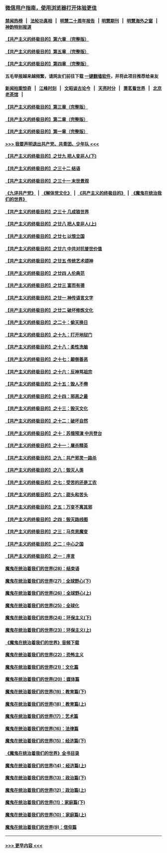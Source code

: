 ### [微信用户指南，使用浏览器打开体验更佳](https://github.com/gfw-breaker/banned-news1/blob/master/indexes/wechat-guide.md?t=0)
#### [禁闻热榜](热点新闻.md?t=0)  &nbsp;&nbsp;|&nbsp;&nbsp; [法轮功真相](https://github.com/gfw-breaker/truth/blob/master/README.md?t=0) &nbsp;&nbsp;|&nbsp;&nbsp; [明慧二十周年报告](https://github.com/gfw-breaker/mh-reports/blob/master/README.md?t=0) &nbsp;&nbsp;|&nbsp;&nbsp;[明慧期刊](https://github.com/gfw-breaker/mh-qikan) &nbsp;&nbsp;|&nbsp;&nbsp; [明慧海外之窗](https://github.com/gfw-breaker/mh-news/blob/master/README.md?t=0) &nbsp;&nbsp;|&nbsp;&nbsp; [神韵特别报道](https://github.com/gfw-breaker/mh-news/blob/master/shenyun.md?t=0)
#### [【共产主义的终极目的】第六章 （完整版）](../pages/nsc422/n11428913.md?t=02080322) 
#### [【共产主义的终极目的】第五章 （完整版）](../pages/nsc422/n11428912.md?t=02080322) 
#### [【共产主义的终极目的】第四章 （完整版）](../pages/nsc422/n11428907.md?t=02080322) 
#### 五毛举报越来越频繁，请网友们前往下载 [一键翻墙软件](https://github.com/gfw-breaker/ssr-accounts)，并将此项目推荐给亲友
#### [新闻拍案惊奇](https://github.com/gfw-breaker/banned-news1/blob/master/pages/link4.md) &nbsp;&nbsp;|&nbsp;&nbsp; [江峰时刻](https://github.com/gfw-breaker/banned-news1/blob/master/pages/link4.md) &nbsp;&nbsp;|&nbsp;&nbsp; [文昭谈古论今](https://github.com/gfw-breaker/banned-news1/blob/master/pages/link4.md) &nbsp;&nbsp;|&nbsp;&nbsp; [天亮时分](https://github.com/gfw-breaker/banned-news1/blob/master/pages/link4.md) &nbsp;&nbsp;|&nbsp;&nbsp; [萧茗看世界](https://github.com/gfw-breaker/banned-news1/blob/master/pages/link4.md) &nbsp;&nbsp;|&nbsp;&nbsp; [北京老茶馆](https://github.com/gfw-breaker/banned-news1/blob/master/pages/link4.md) &nbsp;&nbsp;|&nbsp;&nbsp; 
#### [【共产主义的终极目的】第三章（完整版）](../pages/nsc422/n11428848.md?t=02080322) 
#### [【共产主义的终极目的】第二章（完整版）](../pages/nsc422/n11428831.md?t=02080322) 
#### [【共产主义的终极目的】第一章（完整版）](../pages/nsc422/n11417651.md?t=02080322) 
#### [>>> 我要声明退出共产党、共青团、少年队 <<<](https://github.com/begood0513/goodnews/blob/master/quit/letter.md) 
#### [【共产主义的终极目的】之廿九 把人变非人(下)](../pages/nsc422/n11344140.md?t=02080322) 
#### [【共产主义的终极目的】之三十二 结语](../pages/nsc422/n11360535.md?t=02080322) 
#### [【共产主义的终极目的】之三十一 末世景观](../pages/nsc422/n11351129.md?t=02080322) 
#### [《九评共产党》](https://github.com/begood0513/9ping.md/blob/master/README.md) &nbsp;|&nbsp; [《解体党文化》](../../../../jtdwh.md/blob/master/README.md)  &nbsp;|&nbsp; [《共产主义的终极目的》](../../../../gczydzjmd.md/blob/master/README.md) &nbsp;|&nbsp; [《魔鬼在统治我们的世界》](../../../../mgztzwmdsj.md/blob/master/README.md) 
#### [【共产主义的终极目的】之三十 几成狼世界](../pages/nsc422/n11348280.md?t=02080322) 
#### [【共产主义的终极目的】之廿八 把人变非人(上)](../pages/nsc422/n11340492.md?t=02080322) 
#### [【共产主义的终极目的】之廿七 以恨立国](../pages/nsc422/n11336944.md?t=02080322) 
#### [【共产主义的终极目的】之廿六 中共对抗普世价值](../pages/nsc422/n11324785.md?t=02080322) 
#### [【共产主义的终极目的】之廿五 传统艺术颂神](../pages/nsc422/n11296396.md?t=02080322) 
#### [【共产主义的终极目的】之廿四 人伦典范](../pages/nsc422/n11296397.md?t=02080322) 
#### [【共产主义的终极目的】之廿三 富而有德](../pages/nsc422/n11283598.md?t=02080322) 
#### [【共产主义的终极目的】之廿一 神传语言文字](../pages/nsc422/n11263265.md?t=02080322) 
#### [【共产主义的终极目的】之廿二 破坏修炼文化](../pages/nsc422/n11245728.md?t=02080322) 
#### [【共产主义的终极目的】之二十：偷天换日](../pages/nsc422/n11238846.md?t=02080322) 
#### [【共产主义的终极目的】之十九：打开地狱门](../pages/nsc422/n11206376.md?t=02080322) 
#### [【共产主义的终极目的】之十八：柔性洗脑](../pages/nsc422/n11199994.md?t=02080322) 
#### [【共产主义的终极目的】之十七：颠倒善恶](../pages/nsc422/n11179782.md?t=02080322) 
#### [【共产主义的终极目的】之十六：反神骂祖宗](../pages/nsc422/n11166798.md?t=02080322) 
#### [【共产主义的终极目的】之十五：毁人不倦](../pages/nsc422/n11166792.md?t=02080322) 
#### [【共产主义的终极目的】之十四：邪恶之最](../pages/nsc422/n11150249.md?t=02080322) 
#### [【共产主义的终极目的】之十三：毁灭文化](../pages/nsc422/n11135227.md?t=02080322) 
#### [【共产主义的终极目的】之十二：破坏自然](../pages/nsc422/n11135214.md?t=02080322) 
#### [【共产主义的终极目的】之十：苏俄预演 中共登台](../pages/nsc422/n11118424.md?t=02080322) 
#### [【共产主义的终极目的】之十一：屠杀精英](../pages/nsc422/n11118442.md?t=02080322) 
#### [【共产主义的终极目的】之九：共产邪灵一路杀](../pages/nsc422/n11114139.md?t=02080322) 
#### [【共产主义的终极目的】之八：毁灭人类](../pages/nsc422/n11108503.md?t=02080322) 
#### [【共产主义的终极目的】之七：受苦的还是工农](../pages/nsc422/n11101809.md?t=02080322) 
#### [【共产主义的终极目的】之六：甜头和苦头](../pages/nsc422/n11096971.md?t=02080322) 
#### [【共产主义的终极目的】之五：万变不离其邪](../pages/nsc422/n11091285.md?t=02080322) 
#### [【共产主义的终极目的】之四：毁灭路线图](../pages/nsc422/n11086284.md?t=02080322) 
#### [【共产主义的终极目的】之三：马克思魔变](../pages/nsc422/n11061941.md?t=02080322) 
#### [【共产主义的终极目的】之二：中心之国](../pages/nsc422/n11047728.md?t=02080322) 
#### [【共产主义的终极目的】之一：序言](../pages/nsc422/n11086077.md?t=02080322) 
#### [魔鬼在统治着我们的世界(28)：结束语](../pages/nsc422/n10936246.md?t=02080322) 
#### [魔鬼在统治着我们的世界(27)：全球野心(下)](../pages/nsc422/n10928319.md?t=02080322) 
#### [魔鬼在统治着我们的世界(26)：全球野心(上)](../pages/nsc422/n10900318.md?t=02080322) 
#### [魔鬼在统治着我们的世界(25)：全球化](../pages/nsc422/n10788205.md?t=02080322) 
#### [魔鬼在统治着我们的世界(24)：环保主义(下)](../pages/nsc422/n10695307.md?t=02080322) 
#### [魔鬼在统治着我们的世界(23)：环保主义(上)](../pages/nsc422/n10688613.md?t=02080322) 
#### [《魔鬼在统治着我们的世界》音频下载](../pages/nsc422/n10635553.md?t=02080322) 
#### [魔鬼在统治着我们的世界(22)：恐怖主义](../pages/nsc422/n10614727.md?t=02080322) 
#### [魔鬼在统治着我们的世界(21)：文化篇](../pages/nsc422/n10597706.md?t=02080322) 
#### [魔鬼在统治着我们的世界(20)：媒体篇](../pages/nsc422/n10586579.md?t=02080322) 
#### [魔鬼在统治着我们的世界(19)：教育篇(下)](../pages/nsc422/n10564808.md?t=02080322) 
#### [魔鬼在统治着我们的世界(18)：教育篇(上)](../pages/nsc422/n10526970.md?t=02080322) 
#### [魔鬼在统治着我们的世界(17)：艺术篇](../pages/nsc422/n10499093.md?t=02080322) 
#### [魔鬼在统治着我们的世界(16)：法律篇](../pages/nsc422/n10485969.md?t=02080322) 
#### [魔鬼在统治着我们的世界(15)：经济篇(下)](../pages/nsc422/n10469975.md?t=02080322) 
#### [《魔鬼在统治着我们的世界》全书目录](../pages/nsc422/n10464261.md?t=02080322) 
#### [魔鬼在统治着我们的世界(14)：经济篇(上)](../pages/nsc422/n10457370.md?t=02080322) 
#### [魔鬼在统治着我们的世界(13)：政治篇(下)](../pages/nsc422/n10448270.md?t=02080322) 
#### [魔鬼在统治着我们的世界(12)：政治篇(上)](../pages/nsc422/n10444576.md?t=02080322) 
#### [魔鬼在统治着我们的世界(11)：家庭篇(下)](../pages/nsc422/n10440961.md?t=02080322) 
#### [魔鬼在统治着我们的世界(10)：家庭篇(上)](../pages/nsc422/n10435448.md?t=02080322) 
#### [魔鬼在统治着我们的世界(9)：信仰篇](../pages/nsc422/n10432159.md?t=02080322) 

----
#### [ >>> 更早内容 <<< ](../indexes/nsc422-earlier.md)
